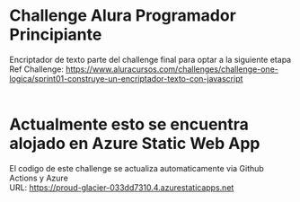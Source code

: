 # Challenge Alura Programador Principiante
Encriptador de texto parte del challenge final para optar a la siguiente etapa <br />
Ref Challenge: https://www.aluracursos.com/challenges/challenge-one-logica/sprint01-construye-un-encriptador-texto-con-javascript <br /><br />

# Actualmente esto se encuentra alojado en Azure Static Web App
El codigo de este challenge se actualiza automaticamente via Github Actions y Azure <br />
URL: https://proud-glacier-033dd7310.4.azurestaticapps.net
